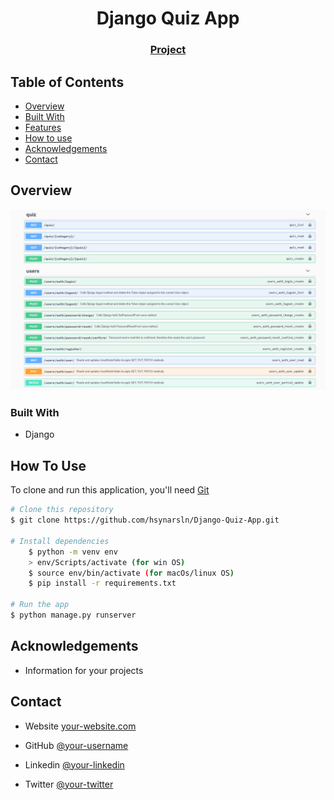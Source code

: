 <!-- Please update value in the {}  -->

<h1 align="center">Django Quiz App</h1>

<div align="center">
  <h3>
    <a href="https://dj-quiz-app-hsyn.herokuapp.com/">
      Project
    </a>
 
  </h3>
</div>

<!-- TABLE OF CONTENTS -->

## Table of Contents

- [Overview](#overview)
- [Built With](#built-with)
- [Features](#features)
- [How to use](#how-to-use)
- [Acknowledgements](#acknowledgements)
- [Contact](#contact)

<!-- OVERVIEW -->

## Overview

![screenshot](endpoints.png)

### Built With

<!-- This section should list any major frameworks that you built your project using. Here are a few examples.-->

- Django

## How To Use

<!-- This is an example, please update according to your application -->

To clone and run this application, you'll need [Git](https://github.com/hsynarsln/Django-Quiz-App.git)

```bash
# Clone this repository
$ git clone https://github.com/hsynarsln/Django-Quiz-App.git

# Install dependencies
    $ python -m venv env
    > env/Scripts/activate (for win OS)
    $ source env/bin/activate (for macOs/linux OS)
    $ pip install -r requirements.txt

# Run the app
$ python manage.py runserver
```

## Acknowledgements

- Information for your projects

## Contact

- Website [your-website.com](https://{your-web-site-link})
- GitHub [@your-username](https://{github.com/your-usermame})

- Linkedin [@your-linkedin](https://{linkedin.com/your-username})
- Twitter [@your-twitter](https://{twitter.com/your-username})
